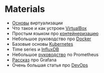 # Materials

* [Основы](https://habr.com/ru/articles/657677/) виртуализации
* Что такое и как устроен [VirtualBox](https://habr.com/ru/articles/142963/)
* Простым языком про [контейнеризацию](https://habr.com/ru/companies/slurm/articles/530226/)
* Небольшое руководство про [Docker](https://habr.com/ru/articles/310460/)
* Базовые основы [Kubernetes](https://habr.com/ru/articles/258443/)
* Time series и [InfluxDB](https://habr.com/ru/companies/selectel/articles/245515/)
* Небольшое [руководство](https://habr.com/ru/companies/slurm/articles/455290/) по Prometheus
* [Рассказ](https://habr.com/ru/companies/slurm/articles/431122/) про Grafana
* Очень большая статья про [DevOps](https://habr.com/ru/articles/745532/)